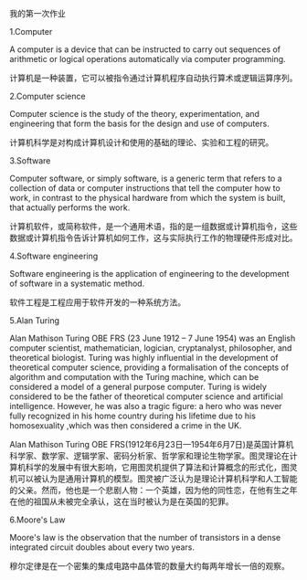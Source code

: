 我的第一次作业

1.Computer

A computer is a device that can be instructed to carry out sequences of arithmetic or logical operations automatically via computer programming. 

计算机是一种装置，它可以被指令通过计算机程序自动执行算术或逻辑运算序列。

2.Computer science

Computer science is the study of the theory, experimentation, and engineering that form the basis for the design and use of computers.

计算机科学是对构成计算机设计和使用的基础的理论、实验和工程的研究。

3.Software

Computer software, or simply software, is a generic term that refers to a collection of data or computer instructions that tell the computer how to work, in contrast to the physical hardware from which the system is built, that actually performs the work.

计算机软件，或简称软件，是一个通用术语，指的是一组数据或计算机指令，这些数据或计算机指令告诉计算机如何工作，这与实际执行工作的物理硬件形成对比。

4.Software engineering

Software engineering is the application of engineering to the development of software in a systematic method.

软件工程是工程应用于软件开发的一种系统方法。

5.Alan Turing

Alan Mathison Turing OBE FRS (23 June 1912 – 7 June 1954) was an English computer scientist, mathematician, logician, cryptanalyst, philosopher, and theoretical biologist. Turing was highly influential in the development of theoretical computer science, providing a formalisation of the concepts of algorithm and computation with the Turing machine, which can be considered a model of a general purpose computer. Turing is widely considered to be the father of theoretical computer science and artificial intelligence. However, he was also a tragic figure: a hero who was never fully recognized in his home country during his lifetime due to his homosexuality ,which was then considered a crime in the UK.

Alan Mathison Turing OBE FRS(1912年6月23日—1954年6月7日)是英国计算机科学家、数学家、逻辑学家、密码分析家、哲学家和理论生物学家。图灵理论在计算机科学的发展中有很大影响，它用图灵机提供了算法和计算概念的形式化，图灵机可以被认为是通用计算机的模型。图灵被广泛认为是理论计算机科学和人工智能的父亲。然而，他也是一个悲剧人物：一个英雄，因为他的同性恋，在他有生之年在他的祖国从未被完全承认，这在当时被认为是在英国的犯罪。

6.Moore's Law

Moore's law is the observation that the number of transistors in a dense integrated circuit doubles about every two years.

穆尔定律是在一个密集的集成电路中晶体管的数量大约每两年增长一倍的观察。